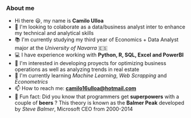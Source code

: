 ### About me

- Hi there :smiley:, my name is **Camilo Ulloa**
- :briefcase: I'm looking to colaborate as a data/business analyst inter to enhance my technical and analytical skills
- :books: I'm currently studying my third year of Economics + Data Analyst major at the _University of Navarra_ :es:
- :computer: I have experience working with **Python, R, SQL, Excel and PowerBI** 
- :eyes: I'm interested in developing proyects for optimizing business operations as well as analyzing trends in real estate 
- :book: I'm currently learning _Machine Learning_, _Web Scrapping_ and _Econometrics_
- 📫 How to reach me: **camilo16ulloa@hotmail.com**
- :beers: Fun fact: Did you know that programmers get **superpowers** with a couple of **beers** ? This theory is known as the **Balmer Peak** developed by _Steve Balmer_, Microsoft CEO from 2000-2014


<!--
**Camilo-U/Camilo-U** is a ✨ _special_ ✨ repository because its `README.md` (this file) appears on your GitHub profile.

Here are some ideas to get you started:

- 🔭 I’m currently working on ...
- 🌱 I’m currently learning ...
- 👯 I’m looking to collaborate on ...
- 🤔 I’m looking for help with ...
- 💬 Ask me about ...
- 📫 How to reach me: ...
- 😄 Pronouns: ...
- ⚡ Fun fact: ...
-->
